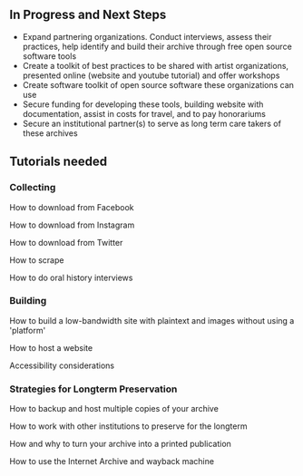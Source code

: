 ## In Progress and Next Steps

* Expand partnering organizations. Conduct interviews, assess their practices, help identify and build their archive through free open source software tools 
* Create a toolkit of best practices to be shared with artist organizations, presented online (website and youtube tutorial) and offer workshops 
* Create software toolkit of open source software these organizations can use 
* Secure funding for developing these tools, building website with documentation, assist in costs for travel, and to pay honorariums
* Secure an institutional partner(s) to serve as long term care takers of these archives 


## Tutorials needed

### Collecting

How to download from Facebook

How to download from Instagram

How to download from Twitter

How to scrape

How to do oral history interviews

### Building 

How to build a low-bandwidth site with plaintext and images without using a 'platform'

How to host a website

Accessibility considerations

### Strategies for Longterm Preservation

How to backup and host multiple copies of your archive

How to work with other institutions to preserve for the longterm

How and why to turn your archive into a printed publication

How to use the Internet Archive and wayback machine

